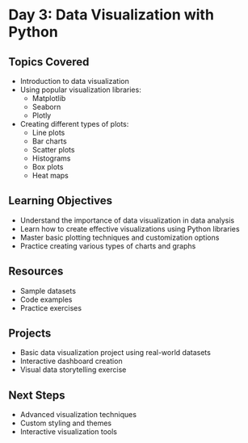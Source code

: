 # Day 3: Data Visualization with Python

## Topics Covered
- Introduction to data visualization
- Using popular visualization libraries:
  - Matplotlib
  - Seaborn
  - Plotly
- Creating different types of plots:
  - Line plots
  - Bar charts
  - Scatter plots
  - Histograms
  - Box plots
  - Heat maps

## Learning Objectives
- Understand the importance of data visualization in data analysis
- Learn how to create effective visualizations using Python libraries
- Master basic plotting techniques and customization options
- Practice creating various types of charts and graphs

## Resources
- Sample datasets
- Code examples
- Practice exercises

## Projects
- Basic data visualization project using real-world datasets
- Interactive dashboard creation
- Visual data storytelling exercise

## Next Steps
- Advanced visualization techniques
- Custom styling and themes
- Interactive visualization tools
